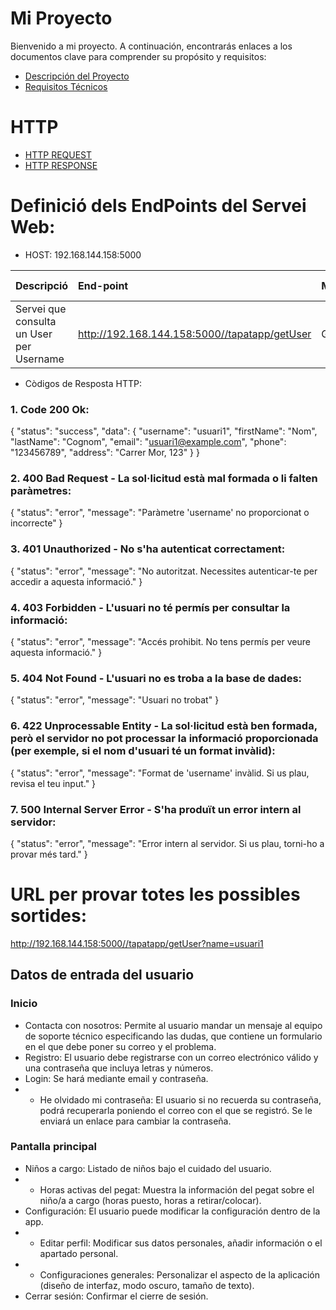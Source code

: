 # Mi Proyecto

Bienvenido a mi proyecto. A continuación, encontrarás enlaces a los documentos clave para comprender su propósito y requisitos:

- [Descripción del Proyecto](descripcion.md)
- [Requisitos Técnicos](requisitos.md)

# HTTP

- [HTTP REQUEST](HTTPRequest.md)
- [HTTP RESPONSE](HTTPResponse.md)

# Definició dels EndPoints del Servei Web:
  - HOST: 192.168.144.158:5000

| Descripció  | End-point     | Method     |Tipus de petició|Parametres|
| :---        |  :---        |  :---        |  :---         |  :---     |
| Servei que consulta un User per Username  | http://192.168.144.158:5000//tapatapp/getUser |GET | application/json |  username |
  
  - Còdigos de Resposta HTTP:
    
### 1. Code 200 Ok:
{
"status": "success",
  "data": {
    "username": "usuari1",
    "firstName": "Nom",
    "lastName": "Cognom",
    "email": "usuari1@example.com",
    "phone": "123456789",
    "address": "Carrer Mor, 123"
    }
}

### 2. 400 Bad Request - La sol·licitud està mal formada o li falten paràmetres:
{
"status": "error",
  "message": "Paràmetre 'username' no proporcionat o incorrecte"
}
### 3. 401 Unauthorized - No s'ha autenticat correctament:
{
  "status": "error",
  "message": "No autoritzat. Necessites autenticar-te per accedir a aquesta informació."
}
### 4. 403 Forbidden - L'usuari no té permís per consultar la informació:
{
  "status": "error",
  "message": "Accés prohibit. No tens permís per veure aquesta informació."
}

### 5. 404 Not Found - L'usuari no es troba a la base de dades:
{
  "status": "error",
  "message": "Usuari no trobat"
}
### 6. 422 Unprocessable Entity - La sol·licitud està ben formada, però el servidor no pot processar la informació proporcionada (per exemple, si el nom d'usuari té un format invàlid):
{
  "status": "error",
  "message": "Format de 'username' invàlid. 
  Si us plau, revisa el teu input."
}

### 7. 500 Internal Server Error - S'ha produït un error intern al servidor:
{
  "status": "error",
  "message": "Error intern al servidor. Si us plau, torni-ho a provar més tard."
}
# URL per provar totes les possibles sortides:
http://192.168.144.158:5000//tapatapp/getUser?name=usuari1

## Datos de entrada del usuario

### Inicio

- Contacta con nosotros: Permite al usuario mandar un mensaje al equipo de soporte técnico especificando las dudas, que contiene un formulario en el que debe poner su correo y el problema.
- Registro: El usuario debe registrarse con un correo electrónico válido y una contraseña que incluya letras y números.
- Login: Se hará mediante email y contraseña.
- - He olvidado mi contraseña: El usuario si no recuerda su contraseña, podrá recuperarla poniendo el correo con el que se registró. Se le enviará un enlace para cambiar la contraseña.

### Pantalla principal

- Niños a cargo: Listado de niños bajo el cuidado del usuario.
- - Horas activas del pegat: Muestra la información del pegat sobre el niño/a a cargo (horas puesto, horas a retirar/colocar).
- Configuración: El usuario puede modificar la configuración dentro de la app.
- - Editar perfil: Modificar sus datos personales, añadir información o el apartado personal.
- - Configuraciones generales: Personalizar el aspecto de la aplicación (diseño de interfaz, modo oscuro, tamaño de texto).
- Cerrar sesión: Confirmar el cierre de sesión.
